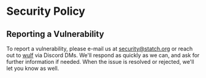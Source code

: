 # Security Policy

## Reporting a Vulnerability

To report a vulnerability, please e-mail us at security@statch.org or reach out to [wulf](https://dsc.bio/wulf) via Discord DMs.
We'll respond as quickly as we can, and ask for further information if needed. When the issue is resolved or rejected, we'll let you know as well.
